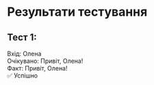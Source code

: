 # Результати тестування

## Тест 1:
Вхід: Олена  
Очікувано: Привіт, Олена!  
Факт: Привіт, Олена!  
✅ Успішно
